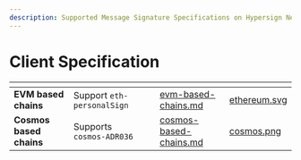 ```yaml
---
description: Supported Message Signature Specifications on Hypersign Network
---
```


# Client Specification



<table data-view="cards"><thead><tr><th></th><th></th><th></th><th data-hidden data-card-target data-type="content-ref"></th><th data-hidden data-card-cover data-type="files"></th></tr></thead><tbody><tr><td><strong>EVM based chains</strong></td><td>Support <code>eth-personalSign</code></td><td></td><td><a href="evm-based-chains.md">evm-based-chains.md</a></td><td><a href="../../../.gitbook/assets/ethereum.svg">ethereum.svg</a></td></tr><tr><td> <strong>Cosmos based chains</strong></td><td>Supports <code>cosmos-ADR036</code></td><td></td><td><a href="cosmos-based-chains.md">cosmos-based-chains.md</a></td><td><a href="../../../.gitbook/assets/cosmos.png">cosmos.png</a></td></tr></tbody></table>
